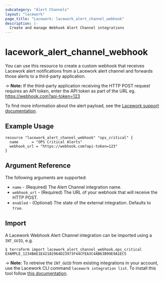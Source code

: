 ```yaml
---
subcategory: "Alert Channels"
layout: "lacework"
page_title: "Lacework: lacework_alert_channel_webhook"
description: |-
  Create and manage Webhook Alert Channel integrations
---
```


# lacework\_alert\_channel\_webhook

You can use this resource to create a custom webhook that receives Lacework alert notifications from a Lacework alert channel and forwards those alerts to a third-party application.

-> **Note:**  If the third-party application receiving the HTTP POST request requires an API token, enter the API token as part of the URL eg. https://webhook.com?api-token=123

To find more information about the alert payload, see the [Lacework support documentation](https://support.lacework.com/hc/en-us/articles/360034367393-Webhook).

## Example Usage

```hcl
resource "lacework_alert_channel_webhook" "ops_critical" {
  name      = "OPS Critical Alerts"
  webhook_url = "https://webhook.com?api-token=123"
}
```

## Argument Reference

The following arguments are supported:

* `name` - (Required) The Alert Channel integration name.
* `webhook_url` - (Required) The URL of your webhook that will receive the HTTP POST.
* `enabled` - (Optional) The state of the external integration. Defaults to `true`.

## Import

A Lacework Webhook Alert Channel integration can be imported using a `INT_GUID`, e.g.

```
$ terraform import lacework_alert_channel_webhook.ops_critical EXAMPLE_1234BAE1E42182964D23973F44CFEA3C4AB63B99E9A1EC5
```
-> **Note:** To retreive the `INT_GUID` from existing integrations in your account, use the
	Lacework CLI command `lacework integration list`. To install this tool follow
	[this documentation](https://docs.lacework.com/cli/).
